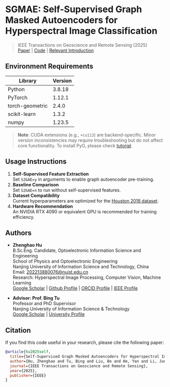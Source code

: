 # SGMAE: Self-Supervised Graph Masked Autoencoders for Hyperspectral Image Classification

> IEEE Transactions on Geoscience and Remote Sensing (2025)  
> [Paper](https://ieeexplore.ieee.org/document/10945458) | [Code](https://github.com/copawloroous/SGMAE) | [​Relevant Introduction](https://wdy.nuist.edu.cn/2025/0429/c7358a286472/page.htm)

## Environment Requirements
| Library         | Version      |
|-----------------|--------------|
| Python          | 3.8.18       |
| PyTorch         | 1.12.1       |
| torch-geometric | 2.4.0        |
| scikit-learn    | 1.3.2        |
| numpy           | 1.23.5       |

> ​**Note**: CUDA extensions (e.g., `+cu113`) are backend-specific. Minor version inconsistencies may require troubleshooting but do not affect core functionality. To install PyG, please check [tutorial](https://blog.csdn.net/copawloroous/article/details/140201394?spm=1001.2014.3001.5501).

## Usage Instructions
1. ​**Self-Supervised Feature Extraction**​  
   Set `S2GAE=y` in arguments to enable graph autoencoder pre-training.
2. ​**Baseline Comparison**​  
   Set `S2GAE=n` to run without self-supervised features.
3. ​**Dataset Compatibility**​  
   Current hyperparameters are optimized for the [Houston 2018 dataset](https://pan.baidu.com/s/1hnVsruXw1QozOeUVh8Fymw?pwd=UIST). 
4. ​**Hardware Recommendation**​  
   An NVIDIA RTX 4090 or equivalent GPU is recommended for training efficiency.

## Authors
- ​**Zhenghao Hu**​  
  B.Sc.Eng. Candidate, Optoelectronic Information Science and Engineering  
  School of Physics and Optoelectronic Engineering  
  Nanjing University of Information Science and Technology, China  
  Email: [202213880076@nuist.edu.cn](mailto:202213880076@nuist.edu.cn)  
  Research: Hyperspectral Image Processing, Computer Vision, Machine Learning  
  [Google Scholar](https://scholar.google.com/citations?user=F5Qx7kAAAAAJ&hl=zh-CN&oi=sra) | [Github Profile](https://github.com/copawloroous) | [ORCID Profile](https://ieeexplore.ieee.org/author/721998129448425) | [IEEE Profile](https://ieeexplore.ieee.org/author/721998129448425)


- ​**Advisor: Prof. Bing Tu**​  
  Professor and PhD Supervisor  
  Nanjing University of Information Science & Technology  
  [Google Scholar](https://scholar.google.com/citations?user=iMuSewsAAAAJ&hl=zh-CN&oi=sra) | [University Profile](https://faculty.nuist.edu.cn/tubing/zh_CN/index.htm)

## Citation

If you find this code useful in your research, please cite the following paper:

```bibtex
@article{hu2025self,
  title={Self-Supervised Graph Masked Autoencoders for Hyperspectral Image Classification},
  author={Hu, Zhenghao and Tu, Bing and Liu, Bo and He, Yan and Li, Jun and Plaza, Antonio},
  journal={IEEE Transactions on Geoscience and Remote Sensing},
  year={2025},
  publisher={IEEE}
}
